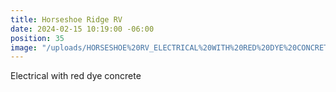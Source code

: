 ```yaml
---
title: Horseshoe Ridge RV
date: 2024-02-15 10:19:00 -06:00
position: 35
image: "/uploads/HORSESHOE%20RV_ELECTRICAL%20WITH%20RED%20DYE%20CONCRETE.jpg"
---
```


Electrical with red dye concrete